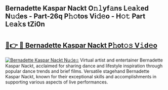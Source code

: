 ## Bernadette Kaspar Nackt O𝚗𝚕yf𝚊ns L𝚎a𝚔ed N𝚞𝚍es - Part-26q P𝚑𝚘tos Vi𝚍𝚎o - H𝚘𝚝 Part L𝚎a𝚔s tZi0n

# <h2><a href="http://kf7wt2c.oniu.top/?m=Bernadette+Kaspar+Nackt">🔗👉 🔴 Bernadette Kaspar Nackt P𝚑ot𝚘𝚜 V𝚒d𝚎o</a></h2>

[![Bernadette Kaspar Nackt Nu𝚍e𝚜](https://i.imgur.com/0qMVB7G.gif)](http://kf7wt2c.oniu.top/?m=Bernadette+Kaspar+Nackt)
Virtual artist and entertainer Bernadette Kaspar Nackt, acclaimed for sharing dance and lifestyle inspiration through popular dance trends and brief films. Versatile stagehand Bernadette Kaspar Nackt, known for their exceptional skills and accomplishments in supporting various aspects of live performances.  
